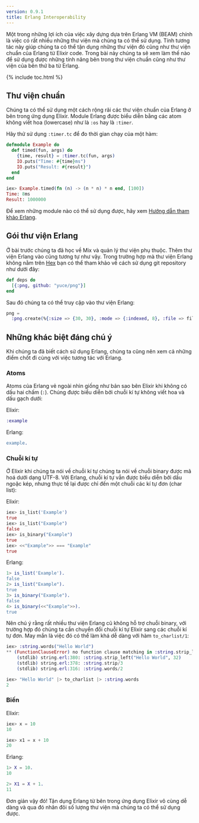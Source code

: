 ```yaml
---
version: 0.9.1
title: Erlang Interoperability
---
```


Một trong những lợi ích của việc xây dựng dựa trên Erlang VM (BEAM) chính là việc có rất nhiều những thư viện mà chúng ta có thể sử dụng. Tính tương tác này giúp chúng ta có thể tận dụng những thư viện đó cũng như thư viện chuẩn của Erlang từ Elixir code. Trong bài này chúng ta sẽ xem làm thế nào để sử dụng được những tính năng bên trong thư viện chuẩn cũng như thư viện của bên thứ ba từ Erlang.

{% include toc.html %}

## Thư viện chuẩn
Chúng ta có thể sử dụng một cách rộng rãi các thư viện chuẩn của Erlang ở bên trong ứng dụng Elixir. Module Erlang được biểu diễn bằng các atom không viết hoa (lowercase) như là `:os` hay là `:timer`. 

Hãy thử sử dụng `:timer.tc` để đo thời gian chạy của một hàm:

```elixir
defmodule Example do
  def timed(fun, args) do
    {time, result} = :timer.tc(fun, args)
    IO.puts("Time: #{time}ms")
    IO.puts("Result: #{result}")
  end
end

iex> Example.timed(fn (n) -> (n * n) * n end, [100])
Time: 8ms
Result: 1000000
```

Để xem những module nào có thể sử dụng được, hãy xem [Hướng dẫn tham khảo Erlang](http://erlang.org/doc/apps/stdlib/).

## Gói thư viện Erlang

Ở bài trước chúng ta đã học về Mix và quản lý thư viện phụ thuộc. Thêm thư viện Erlang vào cũng tương tự như vậy. Trong trường hợp mà thư viện Erlang không nằm trên [Hex](https://hex.pm) bạn có thể tham khảo về cách sử dụng git repository như dưới đây: 

```elixir
def deps do
  [{:png, github: "yuce/png"}]
end
```

Sau đó chúng ta có thể truy cập vào thư viện Erlang:

```elixir
png =
  :png.create(%{:size => {30, 30}, :mode => {:indexed, 8}, :file => file, :palette => palette})
```

## Những khác biệt đáng chú ý

Khi chúng ta đã biết cách sử dụng Erlang, chúng ta cũng nên xem cả những điểm chốt đi cùng với việc tương tác với Erlang.

### Atoms

Atoms của Erlang vẻ ngoài nhìn giống như bản sao bên Elixir khi không có dấu hai chấm (`:`). Chúng được biểu diễn bởi chuỗi kí tự không viết hoa và dấu gạch dưới:

Elixir:

```elixir
:example
```

Erlang:

```erlang
example.
```

### Chuỗi kí tự

Ở Elixir khi chúng ta nói về chuỗi kí tự chúng ta nói về chuỗi binary được mã hoá dưới dạng UTF-8. Với Erlang, chuỗi kí tự vẫn được biểu diễn bởi dấu ngoặc kép, nhưng thực tế lại được chỉ đến một chuỗi các kí tự đơn (char list):

Elixir:

```elixir
iex> is_list('Example')
true
iex> is_list("Example")
false
iex> is_binary("Example")
true
iex> <<"Example">> === "Example"
true
```

Erlang:

```erlang
1> is_list('Example').
false
2> is_list("Example").
true
3> is_binary("Example").
false
4> is_binary(<<"Example">>).
true
```

Nên chú ý rằng rất nhiều thư viện Erlang cũ không hỗ trợ chuỗi binary, với trường hợp đó chúng ta cần chuyển đổi chuỗi kí tự Elixir sang các chuỗi kí tự đơn. May mắn là việc đó có thể làm khá dễ dàng với hàm `to_charlist/1`:

```elixir
iex> :string.words("Hello World")
** (FunctionClauseError) no function clause matching in :string.strip_left/2
    (stdlib) string.erl:380: :string.strip_left("Hello World", 32)
    (stdlib) string.erl:378: :string.strip/3
    (stdlib) string.erl:316: :string.words/2

iex> "Hello World" |> to_charlist |> :string.words
2
```

### Biến

Elixir:

```elixir
iex> x = 10
10

iex> x1 = x + 10
20
```

Erlang:

```erlang
1> X = 10.
10

2> X1 = X + 1.
11
```

Đơn giản vậy đó! Tận dụng Erlang từ bên trong ứng dụng Elixir vô cùng dễ dàng và qua đó nhân đôi số lượng thư viện mà chúng ta có thể sử dụng được.
